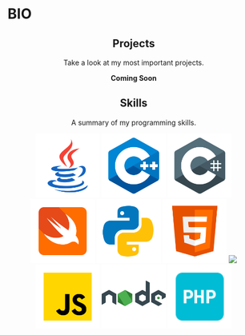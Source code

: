 # BIO

<h2 align="center">Projects</h2>
<p align="center">Take a look at my most important projects.</p>
<p align="center"><b>Coming Soon</b></p>

<h2 align="center">Skills</h2>
<p align="center">A summary of my programming skills.</p>

<p align="center">
<img src='https://raw.githubusercontent.com/Nukecraft5419/Nukecraft5419/master/skills/java.png' height='128px'/>
<img src='https://raw.githubusercontent.com/Nukecraft5419/Nukecraft5419/master/skills/c++.png' height='128px'/>
<img src='https://raw.githubusercontent.com/Nukecraft5419/Nukecraft5419/master/skills/c-sharp.png' height='128px'/>
<img src='https://raw.githubusercontent.com/Nukecraft5419/Nukecraft5419/master/skills/swift.png' height='128px'/>
<img src='https://raw.githubusercontent.com/Nukecraft5419/Nukecraft5419/master/skills/python.png' height='128px'/>
<img src='https://raw.githubusercontent.com/Nukecraft5419/Nukecraft5419/master/skills/html.png' height='128px'/>
<img src='https://raw.githubusercontent.com/Nukecraft5419/Nukecraft5419/master/skills/css.png' height='128px'/>
<img src='https://raw.githubusercontent.com/Nukecraft5419/Nukecraft5419/master/skills/javascript.png' height='128px'/>
<img src='https://raw.githubusercontent.com/Nukecraft5419/Nukecraft5419/master/skills/nodejs.png' height='128px'/>
<img src='https://raw.githubusercontent.com/Nukecraft5419/Nukecraft5419/master/skills/php.png' height='128px'/>
</p>